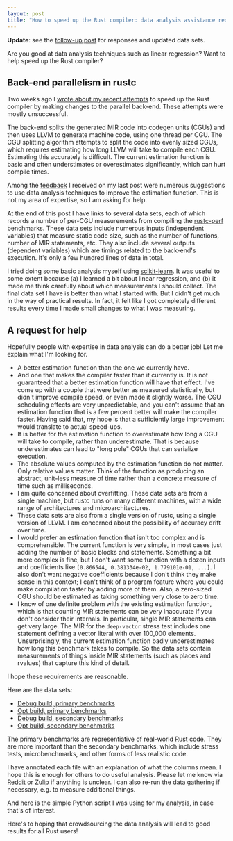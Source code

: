 ```yaml
---
layout: post
title: "How to speed up the Rust compiler: data analysis assistance requested!"
---
```


**Update**: see the [follow-up
post](https://nnethercote.github.io/2023/08/01/how-to-speed-up-the-rust-compiler-data-analysis-update.html) for responses and updated data sets.

Are you good at data analysis techniques such as linear regression? Want to
help speed up the Rust compiler?

## Back-end parallelism in rustc

Two weeks ago I [wrote about my recent
attempts](https://nnethercote.github.io/2023/07/11/back-end-parallelism-in-the-rust-compiler.html)
to speed up the Rust compiler by making changes to the parallel back-end. These
attempts were mostly unsuccessful.

The back-end splits the generated MIR code into codegen units (CGUs) and then
uses LLVM to generate machine code, using one thread per CGU. The CGU splitting
algorithm attempts to split the code into evenly sized CGUs, which requires
estimating how long LLVM will take to compile each CGU. Estimating this
accurately is difficult. The current estimation function is basic and often
understimates or overestimates significantly, which can hurt compile times.

Among the
[feedback](https://www.reddit.com/r/rust/comments/14wcezs/backend_parallelism_in_the_rust_compiler/)
I received on my last post were numerous suggestions to use data analysis
techniques to improve the estimation function. This is not my area of
expertise, so I am asking for help.

At the end of this post I have links to several data sets, each of which
records a number of per-CGU measurements from compiling the
[rustc-perf](https://github.com/rust-lang/rustc-perf/) benchmarks. These data
sets include numerous inputs (independent variables) that measure static code
size, such as the number of functions, number of MIR statements, etc. They also
include several outputs (dependent variables) which are timings related to the
back-end's execution. It's only a few hundred lines of data in total.

I tried doing some basic analysis myself using
[scikit-learn](https://scikit-learn.org/). It was useful to some extent because
(a) I learned a bit about linear regression, and (b) it made me think carefully
about which measurements I should collect. The final data set I have is better
than what I started with. But I didn't get much in the way of practical
results. In fact, it felt like I got completely different results every time I
made small changes to what I was measuring.

## A request for help

Hopefully people with expertise in data analysis can do a better job! Let me
explain what I'm looking for.

- A better estimation function than the one we currently have.
- And one that makes the compiler faster than it currently is. It is not
  guaranteed that a better estimation function will have that effect. I've come
  up with a couple that were better as measured statistically, but didn't
  improve compile speed, or even made it slightly worse. The CGU scheduling
  effects are very unpredictable, and you can't assume that an estimation
  function that is a few percent better will make the compiler faster. Having
  said that, my hope is that a sufficiently large improvement would translate
  to actual speed-ups.
- It is better for the estimation function to overestimate how long a CGU will
  take to compile, rather than underestimate. That is because underestimates
  can lead to "long pole" CGUs that can serialize execution.
- The absolute values computed by the estimation function do not matter. Only
  relative values matter. Think of the function as producing an abstract,
  unit-less measure of time rather than a concrete measure of time such as
  milliseconds.
- I am quite concerned about overfitting. These data sets are from a single
  machine, but rustc runs on many different machines, with a wide range of
  architectures and microarchitectures.
- These data sets are also from a single version of rustc, using a single
  version of LLVM. I am concerned about the possibility of accuracy drift over
  time.
- I would prefer an estimation function that isn't too complex and is
  comprehensible. The current function is very simple, in most cases just
  adding the number of basic blocks and statements. Something a bit more
  complex is fine, but I don't want some function with a dozen inputs and
  coefficients like `[0.866544, 0.381334e-02, 1.779101e-01, ...]`. I also don't
  want negative coefficients because I don't think they make sense in this
  context; I can't think of a program feature where you could make compilation
  faster by adding more of them. Also, a zero-sized CGU should be estimated as
  taking something very close to zero time.
- I know of one definite problem with the existing estimation function, which
  is that counting MIR statements can be very inaccurate if you don't consider
  their internals. In particular, single MIR statements can get very large. The
  MIR for the `deep-vector` stress test includes one statement defining a
  vector literal with over 100,000 elements. Unsurprisingly, the current
  estimation function badly underestimates how long this benchmark takes to
  compile. So the data sets contain measurements of things inside MIR
  statements (such as places and rvalues) that capture this kind of detail.

I hope these requirements are reasonable.

Here are the data sets:
- [Debug build, primary benchmarks](/aux/2023/07/25/Debug-Primary.txt)
- [Opt build, primary benchmarks](/aux/2023/07/25/Opt-Primary.txt)
- [Debug build, secondary benchmarks](/aux/2023/07/25/Debug-Secondary.txt)
- [Opt build, secondary benchmarks](/aux/2023/07/25/Opt-Secondary.txt)

The primary benchmarks are representiative of real-world Rust code. They are
more important than the secondary benchmarks, which include stress tests,
microbenchmarks, and other forms of less realistic code.

I have annotated each file with an explanation of what the columns mean. I hope
this is enough for others to do useful analysis. Please let me know via
[Reddit](https://www.reddit.com/r/rust/comments/158tcel/how_to_speed_up_the_rust_compiler_data_analysis/)
or
[Zulip](https://rust-lang.zulipchat.com/#narrow/stream/247081-t-compiler.2Fperformance/topic/CGU.20size.20estimation.20function)
if anything is unclear. I can also re-run the data gathering if necessary, e.g.
to measure additional things.

And [here](/aux/2023/07/25/lin.py) is the simple Python script I was using for
my analysis, in case that's of interest.

Here's to hoping that crowdsourcing the data analysis will lead to good results
for all Rust users!
